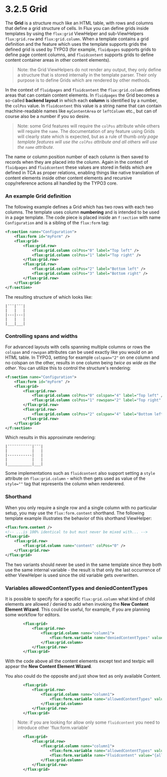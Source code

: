 3.2.5 Grid
==========

The **Grid** is a structure much like an HTML table, with rows and columns that define a grid structure of cells. In Flux you can define grids inside templates by using the `flux:grid` ViewHelper and sub-ViewHelpers `flux:grid.row` and `flux:grid.column`. When a template contains a grid definition and the feature which uses the template supports grids the defined grid is used by TYPO3 (for example, `fluidpages` supports grids to define page content columns, and `fluidcontent` supports grids to define content container areas in other content elements).

> Note: the Grid ViewHelpers do not render any output, they only define a structure that is stored internally in the template parser. Their only purpose is to define Grids which are rendered by other methods.

In the context of `fluidpages` and `fluidcontent` the `flux:grid.column` defines areas that can contain content elements. In `fluidpages` the Grid becomes a so-called **backend layout** in which each **column** is identified by a number, the `colPos` value. In `fluidcontent` this value is a string name that can contain machine-readable names like `myContentArea` or `leftColumn` etc., but can of course also be a number if you so desire.

> Note: some Grid features will require the `colPos` attribute while others will require the `name`. The documentation of any feature using Grids will clearly state which is expected, but as a rule of thumb _only page template features will use the `colPos` attribute and all others will use the `name` attribute_.

The name or column position number of each column is then saved to records when they are placed into the column. Again in the context of `fluidpages` and `fluidcontent` these values are stored in fields which are defined in TCA as proper relations, enabling things like native translation of content elements inside other content elements and recursive copy/reference actions all handled by the TYPO3 core.

### An example Grid definition

The following example defines a Grid which has two rows with each two columns. The template uses column **numbering** and is intended to be used in a page template. The code piece is placed inside an `f:section` with name `Configuration` and is a sibling of the `flux:form` tag:

```xml
<f:section name="Configuration">
    <flux:form id="myForm" />
    <flux:grid>
        <flux:grid.row>
            <flux:grid.column colPos="0" label="Top left" />
            <flux:grid.column colPos="1" label="Top right" />
        </flux:grid.row>
        <flux:grid.row>
            <flux:grid.column colPos="2" label="Bottom left" />
            <flux:grid.column colPos="3" label="Bottom right" />
        </flux:grid.row>
    </flux:grid>
</f:section>
```

The resulting structure of which looks like:

```plain
|¨¨¨|¨¨¨|
|   |   |
|---|---|
|   |   |
|___|___|
```


### Controlling spans and widths

For advanced layouts with cells spanning multiple columns or rows the `colspan` and `rowspan` attributes can be used exactly like you would on an HTML table. In TYPO3, setting for example `colspan="2"` on one column and no colspan on the other, results in one column being _twice as wide as the other_. You can utilize this to control the structure's rendering:


```xml
<f:section name="Configuration">
    <flux:form id="myForm" />
    <flux:grid>
        <flux:grid.row>
            <flux:grid.column colPos="0" colspan="4" label="Top left" />
            <flux:grid.column colPos="1" rowspan="2" label="Top right" />
        </flux:grid.row>
        <flux:grid.row>
            <flux:grid.column colPos="2" colspan="4" label="Bottom left" />
        </flux:grid.row>
    </flux:grid>
</f:section>
```

Which results in this approximate rendering:

```plain
|¨¨¨¨¨¨¨¨¨¨¨|¨¨¨|
|           |   |
|-----------|   |
|           |   |
|___________|___|
```

Some implementations such as `fluidcontent` also support setting a `style` attribute on `flux:grid.column` - which then gets used as value of the `style=""` tag that represents the column when renderered.

### Shorthand

When you only require a single row and a single column with no particular setup, you may use the `flux:form.content` shorthand. The following template example illustrates the behavior of this shorthand ViewHelper:

```xml
<flux:form.content />
<!-- ...is 100% identical to but must never be mixed with... -->
<flux:grid>
    <flux:grid.row>
        <flux:grid.column name="content" colPos="0" />
    </flux:grid.row>
</flux:grid>
```

The two variants should never be used in the same template since they both use the same internal variable - the result is that only the last occurrence of either ViewHelper is used since the old variable gets overwritten.

### Variables allowedContentTypes and deniedContentTypes

It is possible to specify for a specific `flux:grid.column` what kind of child elements are allowed / denied to add when invoking the **New Content Element Wizard**. This could be useful, for example, if you are planning some workflow for editors.

```xml
		<flux:grid>
			<flux:grid.row>
				<flux:grid.column name="column1">
					<flux:form.variable name="deniedContentTypes" value="text,textpic" />
				</flux:grid.column>
			</flux:grid.row>
		</flux:grid>
```

With the code above all the content elements except text and textpic will appear the **New Content Element Wizard**.

You also could do the opposite and just show text as only available Content.

```xml
		<flux:grid>
			<flux:grid.row>
				<flux:grid.column name="column1">
					<flux:form.variable name="allowedContentTypes" value="text" />
				</flux:grid.column>
			</flux:grid.row>
		</flux:grid>
```

> Note: if you are looking for allow only some `fluidcontent` you need to introduce other 'flux:form.variable'

```xml
		<flux:grid>
			<flux:grid.row>
				<flux:grid.column name="column1">
					<flux:form.variable name="allowedContentTypes" value="fluidcontent_content" />
					<flux:form.variable name="Fluidcontent" value="{allowedContentTypes: 'my_own_extension:MyOwnContent.html'}" />
				</flux:grid.column>
			</flux:grid.row>
		</flux:grid>
```
